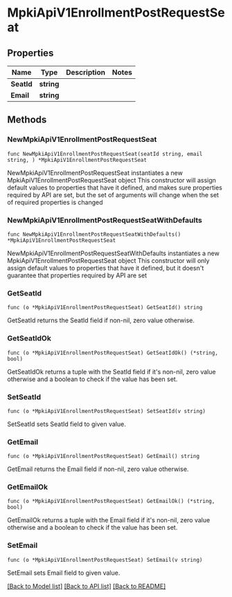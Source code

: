 # MpkiApiV1EnrollmentPostRequestSeat

## Properties

Name | Type | Description | Notes
------------ | ------------- | ------------- | -------------
**SeatId** | **string** |  | 
**Email** | **string** |  | 

## Methods

### NewMpkiApiV1EnrollmentPostRequestSeat

`func NewMpkiApiV1EnrollmentPostRequestSeat(seatId string, email string, ) *MpkiApiV1EnrollmentPostRequestSeat`

NewMpkiApiV1EnrollmentPostRequestSeat instantiates a new MpkiApiV1EnrollmentPostRequestSeat object
This constructor will assign default values to properties that have it defined,
and makes sure properties required by API are set, but the set of arguments
will change when the set of required properties is changed

### NewMpkiApiV1EnrollmentPostRequestSeatWithDefaults

`func NewMpkiApiV1EnrollmentPostRequestSeatWithDefaults() *MpkiApiV1EnrollmentPostRequestSeat`

NewMpkiApiV1EnrollmentPostRequestSeatWithDefaults instantiates a new MpkiApiV1EnrollmentPostRequestSeat object
This constructor will only assign default values to properties that have it defined,
but it doesn't guarantee that properties required by API are set

### GetSeatId

`func (o *MpkiApiV1EnrollmentPostRequestSeat) GetSeatId() string`

GetSeatId returns the SeatId field if non-nil, zero value otherwise.

### GetSeatIdOk

`func (o *MpkiApiV1EnrollmentPostRequestSeat) GetSeatIdOk() (*string, bool)`

GetSeatIdOk returns a tuple with the SeatId field if it's non-nil, zero value otherwise
and a boolean to check if the value has been set.

### SetSeatId

`func (o *MpkiApiV1EnrollmentPostRequestSeat) SetSeatId(v string)`

SetSeatId sets SeatId field to given value.


### GetEmail

`func (o *MpkiApiV1EnrollmentPostRequestSeat) GetEmail() string`

GetEmail returns the Email field if non-nil, zero value otherwise.

### GetEmailOk

`func (o *MpkiApiV1EnrollmentPostRequestSeat) GetEmailOk() (*string, bool)`

GetEmailOk returns a tuple with the Email field if it's non-nil, zero value otherwise
and a boolean to check if the value has been set.

### SetEmail

`func (o *MpkiApiV1EnrollmentPostRequestSeat) SetEmail(v string)`

SetEmail sets Email field to given value.



[[Back to Model list]](../README.md#documentation-for-models) [[Back to API list]](../README.md#documentation-for-api-endpoints) [[Back to README]](../README.md)


